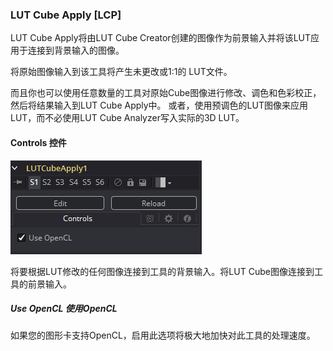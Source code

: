 ### LUT Cube Apply [LCP]

LUT Cube Apply将由LUT Cube Creator创建的图像作为前景输入并将该LUT应用于连接到背景输入的图像。

将原始图像输入到该工具将产生未更改或1:1的 LUT文件。

而且你也可以使用任意数量的工具对原始Cube图像进行修改、调色和色彩校正，然后将结果输入到LUT Cube Apply中。 或者，使用预调色的LUT图像来应用LUT，而不必使用LUT Cube Analyzer写入实际的3D LUT。

#### Controls 控件

![LCP_Controls](images/LCP_Controls.png)

将要根据LUT修改的任何图像连接到工具的背景输入。将LUT Cube图像连接到工具的前景输入。

##### Use OpenCL 使用OpenCL

如果您的图形卡支持OpenCL，启用此选项将极大地加快对此工具的处理速度。